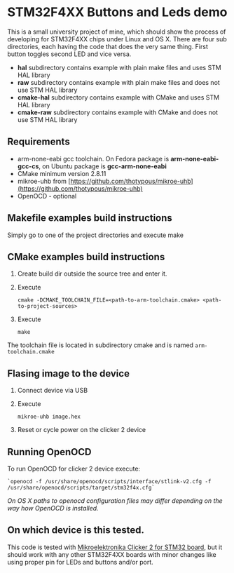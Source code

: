 # STM32F4XX Buttons and Leds demo

This is a small university project of mine, which should show the process of developing for STM32F4XX chips under Linux and OS X.
There are four sub directories, each having the code that does the very same thing. First button toggles second LED and vice versa.

* **hal** subdirectory contains example with plain make files and uses STM HAL library
* **raw** subdirectory contains example with plain make files and does not use STM HAL library
* **cmake-hal** subdirectory contains example with CMake and uses STM HAL library
* **cmake-raw** subdirectory contains example with CMake and does not use STM HAL library

## Requirements ##
- arm-none-eabi gcc toolchain. On Fedora package is **arm-none-eabi-gcc-cs**, on Ubuntu package is **gcc-arm-none-eabi**
- CMake minimum version 2.8.11
- mikroe-uhb from [https://github.com/thotypous/mikroe-uhb](https://github.com/thotypous/mikroe-uhb)
- OpenOCD - optional

## Makefile examples build instructions
Simply go to one of the project directories and execute make

## CMake examples build instructions
1. Create build dir outside the source tree and enter it.
2. Execute 
	
	`cmake -DCMAKE_TOOLCHAIN_FILE=<path-to-arm-toolchain.cmake> <path-to-project-sources>`
3. Execute

	`make`

The toolchain file is located in subdirectory cmake and is named `arm-toolchain.cmake`

## Flasing image to the device
1. Connect device via USB
2. Execute

	`mikroe-uhb image.hex`
3. Reset or cycle power on the clicker 2 device

## Running OpenOCD
To run OpenOCD for clicker 2 device execute:

	`openocd -f /usr/share/openocd/scripts/interface/stlink-v2.cfg -f /usr/share/openocd/scripts/target/stm32f4x.cfg`

_On OS X paths to openocd configuration files may differ depending on the way how OpenOCD is installed._

## On which device is this tested.

This code is tested with [Mikroelektronika Clicker 2 for STM32 board](http://www.mikroe.com/stm32/clicker-2/), but it should work with any other STM32F4XX boards with minor changes like using proper pin for LEDs and buttons and/or port.
